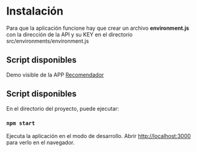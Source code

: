 # Instalación

Para que la aplicación funcione hay que crear un archivo **environment.js** con la dirección de la API y su KEY en el directorio src/environments/environment.js

## Script disponibles

Demo visible de la APP [Recomendador](https://53008lrrk.csb.app/)

## Script disponibles

En el directorio del proyecto, puede ejecutar:

### `npm start`

Ejecuta la aplicación en el modo de desarrollo.
Abrir [http://localhost:3000](http://localhost:3000) para verlo en el navegador.
